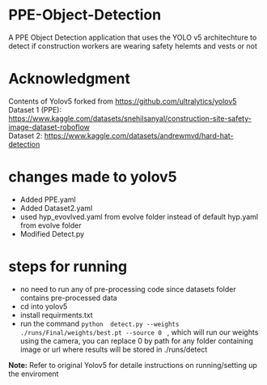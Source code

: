 # PPE-Object-Detection
A PPE Object Detection application that uses the YOLO v5 architechture to detect if construction workers are wearing safety helemts and vests or not

# **Acknowledgment**
Contents of Yolov5 forked from https://github.com/ultralytics/yolov5 \
Dataset 1 (PPE): https://www.kaggle.com/datasets/snehilsanyal/construction-site-safety-image-dataset-roboflow \
Dataset 2: https://www.kaggle.com/datasets/andrewmvd/hard-hat-detection

# changes made to yolov5
- Added PPE.yaml
- Added Dataset2.yaml
- used hyp_evovlved.yaml from evolve folder instead of default hyp.yaml from evolve folder
- Modified Detect.py

# steps for running
- no need to run any of pre-processing code since datasets folder contains pre-processed data
- cd into yolov5
- install requirments.txt
- run the command `python  detect.py --weights ./runs/Final/weights/best.pt --source 0 ` , which will run our weights using the camera, you can replace 0 by path for any folder containing image or url where results will be stored in ./runs/detect


**Note:** Refer to original Yolov5 for detaile instructions on running/setting up the enviroment
